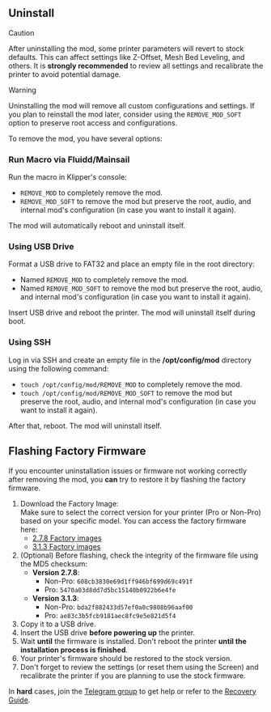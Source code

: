 ## Uninstall

> [!CAUTION]
> After uninstalling the mod, some printer parameters will revert to stock defaults. This can affect settings like Z-Offset, Mesh Bed Leveling, and others.
> It is **strongly recommended** to review all settings and recalibrate the printer to avoid potential damage.

> [!WARNING]
> Uninstalling the mod will remove all custom configurations and settings. If you plan to reinstall the mod later, consider using the `REMOVE_MOD_SOFT` option to preserve root access and configurations.


To remove the mod, you have several options:

### Run Macro via Fluidd/Mainsail

Run the macro in Klipper's console:  
- `REMOVE_MOD` to completely remove the mod.  
- `REMOVE_MOD_SOFT` to remove the mod but preserve the root, audio, and internal mod's configuration (in case you want to install it again).  

The mod will automatically reboot and uninstall itself.

### Using USB Drive

Format a USB drive to FAT32 and place an empty file in the root directory:  
- Named `REMOVE_MOD` to completely remove the mod.  
- Named `REMOVE_MOD_SOFT` to remove the mod but preserve the root, audio, and internal mod's configuration (in case you want to install it again).  

Insert USB drive and reboot the printer. The mod will uninstall itself during boot.

### Using SSH

Log in via SSH and create an empty file in the **/opt/config/mod** directory using the following command:  
- `touch /opt/config/mod/REMOVE_MOD` to completely remove the mod.  
- `touch /opt/config/mod/REMOVE_MOD_SOFT` to remove the mod but preserve the root, audio, and internal mod's configuration (in case you want to install it again).  
 
After that, reboot. The mod will uninstall itself.

## Flashing Factory Firmware  
If you encounter uninstallation issues or firmware not working correctly after removing the mod, you **can** try to restore it by flashing the factory firmware.  

1. Download the Factory Image:   
   Make sure to select the correct version for your printer (Pro or Non-Pro) based on your specific model. You can access the factory firmware here:  
   - [2.7.8 Factory images](https://github.com/DrA1ex/zmod_docs/tree/main/%D0%A0%D0%BE%D0%B4%D0%BD%D0%B0%D1%8F_%D0%BF%D1%80%D0%BE%D1%88%D0%B8%D0%B2%D0%BA%D0%B0)  
   - [3.1.3 Factory images](https://github.com/ghzserg/zmod/tree/main/%D0%A0%D0%BE%D0%B4%D0%BD%D0%B0%D1%8F_%D0%BF%D1%80%D0%BE%D1%88%D0%B8%D0%B2%D0%BA%D0%B0)  
2. (Optional) Before flashing, check the integrity of the firmware file using the MD5 checksum:  
   - **Version 2.7.8**:  
     - Non-Pro: `608cb3830e69d1ff946bf699d69c491f`  
     - Pro: `5470a03d8dd7d5bc15140b0922b6e4fe`  
   - **Version 3.1.3**:  
     - Non-Pro: `bda2f882433d57ef0a0c9808b96aaf00`  
     - Pro: `ae83c3b5fcb9181aec8fc9e5e821d5f4`  
3. Copy it to a USB drive.  
4. Insert the USB drive **before powering up** the printer.  
5. Wait **until** the firmware is installed. Don't reboot the printer **until the installation process is finished**.  
6. Your printer's firmware should be restored to the stock version.  
7. Don't forget to review the settings (or reset them using the Screen) and recalibrate the printer if you are planning to use the stock firmware.  

In **hard** cases, join the [Telegram group](https://t.me/+ihE2Ry8kBNkwYzhi) to get help or refer to the [Recovery Guide](/docs/RECOVERY.md).  

